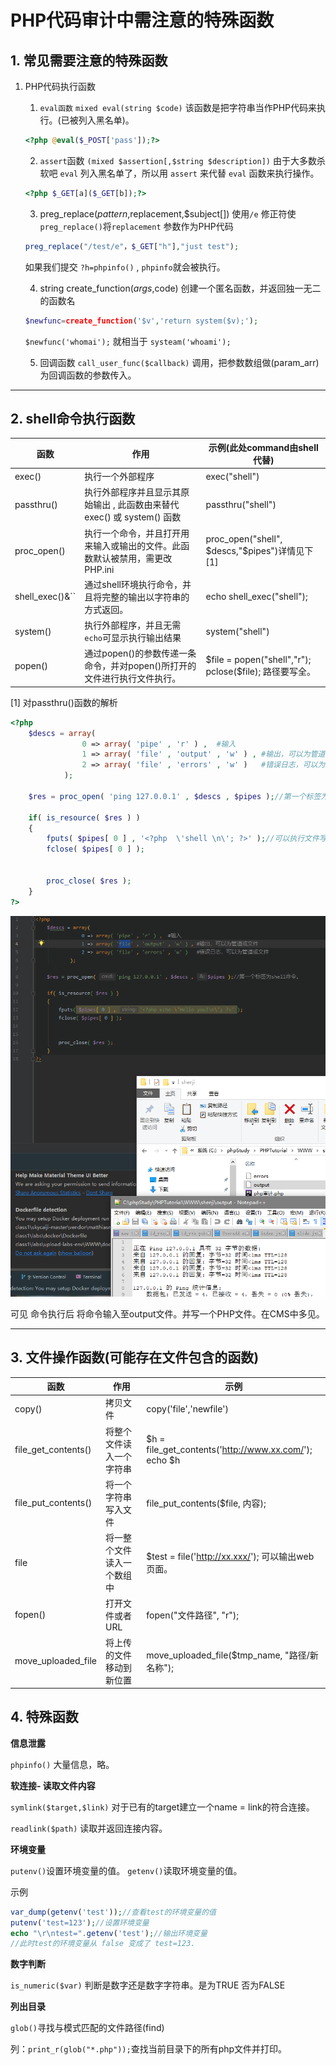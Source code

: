 
# PHP代码审计中需注意的特殊函数

## 1. 常见需要注意的特殊函数

1. PHP代码执行函数

    1. `eval函数`   `mixed eval(string $code)`  该函数是把字符串当作PHP代码来执行。(已被列入黑名单)。

    ```php
    <?php @eval($_POST['pass']);?>
    ```
    2. `assert`函数 `(mixed $assertion[,$string $description])` 由于大多数杀软吧 `eval` 列入黑名单了，所以用 `assert` 来代替 `eval` 函数来执行操作。

    ```php
    <?php $_GET[a]($_GET[b]);?>
    ```

    3. preg_replace($pattern,$replacement,$subject[])
    使用`/e` 修正符使`preg_replace()`将`replacement` 参数作为PHP代码
    ```php
    preg_replace("/test/e"，$_GET["h"],"just test");
    ```
    如果我们提交 `?h=phpinfo()`  , `phpinfo`就会被执行。


    4. string create_function($args,$code)
    创建一个匿名函数，并返回独一无二的函数名
    ```php
    $newfunc=create_function('$v','return system($v);');
    ```   
    `$newfunc('whomai');` 就相当于 `systeam('whoami');`

    5. 回调函数 `call_user_func($callback)` 调用，把参数数组做(param_arr)为回调函数的参数传入。

---

## 2. shell命令执行函数

|函数|作用|示例(此处command由shell代替)|
|---|---|---|
|exec() | 执行一个外部程序|exec("shell")|
|passthru() |执行外部程序并且显示其原始输出 , 此函数由来替代 exec() 或 system() 函数|passthru("shell")|
|proc_open()|执行一个命令，并且打开用来输入或输出的文件。此函数默认被禁用，需更改PHP.ini|proc_open("shell", $descs,"$pipes")详情见下[1]|
|shell_exec()&``|通过shell环境执行命令，并且将完整的输出以字符串的方式返回。|echo shell_exec("shell");
|system()|执行外部程序，并且无需`echo`可显示执行输出结果|system("shell")|
|popen()|通过popen()的参数传递一条命令，并对popen()所打开的文件进行执行文件执行。|$file = popen("shell","r"); pclose($file); 路径要写全。|

[1] 对passthru()函数的解析

```php
<?php
    $descs = array(
                0 => array( 'pipe' , 'r' ) ,  #输入
                1 => array( 'file' , 'output' , 'w' ) , #输出，可以为管道或任意文件
                2 => array( 'file' , 'errors' , 'w' )   #错误日志，可以为管道或任意文件
            );

    $res = proc_open( 'ping 127.0.0.1' , $descs , $pipes );//第一个标签为shell命令。

    if( is_resource( $res ) )
    {
        fputs( $pipes[ 0 ] , '<?php  \'shell \n\'; ?>' );//可以执行文件写入内容
        fclose( $pipes[ 0 ] );


        proc_close( $res );
    }
?>
```
![](img/2.png)

可见 命令执行后 将命令输入至output文件。并写一个PHP文件。在CMS中多见。

---

## 3. 文件操作函数(可能存在文件包含的函数)

|函数|作用|示例|
|---|---|---|
|copy()|拷贝文件|copy('file','newfile')|
|file_get_contents()| 将整个文件读入一个字符串|$h = file_get_contents('http://www.xx.com/'); echo $h|
|file_put_contents()|将一个字符串写入文件|file_put_contents($file, 内容);|
|file|将一整个文件读入一个数组中|$test = file('http://xx.xxx/'); 可以输出web 页面。|
|fopen()|打开文件或者 URL|fopen("文件路径", "r");|
|move_uploaded_file|将上传的文件移动到新位置| move_uploaded_file($tmp_name, "路径/新名称");|


## 4. 特殊函数

**信息泄露**

 `phpinfo()` 大量信息，略。


**软连接- 读取文件内容**

 `symlink($target,$link)` 对于已有的target建立一个name = link的符合连接。

`readlink($path)` 读取并返回连接内容。

**环境变量**

`putenv()`设置环境变量的值。
`getenv()`读取环境变量的值。

示例
```php
var_dump(getenv('test'));//查看test的环境变量的值
putenv('test=123');//设置环境变量
echo "\r\ntest=".getenv('test');//输出环境变量
//此时test的环境变量从 false 变成了 test=123.
```

**数字判断**

`is_numeric($var)` 判断是数字还是数字字符串。是为TRUE 否为FALSE



**列出目录**

`glob()`寻找与模式匹配的文件路径(find)

列：`print_r(glob("*.php"));`查找当前目录下的所有php文件并打印。


